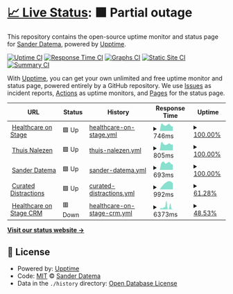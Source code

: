 # [📈 Live Status](https://sanderdatema.github.io/upptime): <!--live status--> **🟧 Partial outage**

This repository contains the open-source uptime monitor and status page for [Sander Datema](https://healthcareonstage.com), powered by [Upptime](https://github.com/upptime/upptime).

[![Uptime CI](https://github.com/koj-co/upptime/workflows/Uptime%20CI/badge.svg)](https://github.com/koj-co/upptime/actions?query=workflow%3A%22Uptime+CI%22)
[![Response Time CI](https://github.com/koj-co/upptime/workflows/Response%20Time%20CI/badge.svg)](https://github.com/koj-co/upptime/actions?query=workflow%3A%22Response+Time+CI%22)
[![Graphs CI](https://github.com/koj-co/upptime/workflows/Graphs%20CI/badge.svg)](https://github.com/koj-co/upptime/actions?query=workflow%3A%22Graphs+CI%22)
[![Static Site CI](https://github.com/koj-co/upptime/workflows/Static%20Site%20CI/badge.svg)](https://github.com/koj-co/upptime/actions?query=workflow%3A%22Static+Site+CI%22)
[![Summary CI](https://github.com/koj-co/upptime/workflows/Summary%20CI/badge.svg)](https://github.com/koj-co/upptime/actions?query=workflow%3A%22Summary+CI%22)

With [Upptime](https://upptime.js.org), you can get your own unlimited and free uptime monitor and status page, powered entirely by a GitHub repository. We use [Issues](https://github.com/sanderdatema/upptime/issues) as incident reports, [Actions](https://github.com/sanderdatema/upptime/actions) as uptime monitors, and [Pages](https://sanderdatema.github.io/upptime) for the status page.

<!--start: status pages-->
<!-- This summary is generated by Upptime (https://github.com/upptime/upptime) -->
<!-- Do not edit this manually, your changes will be overwritten -->
<!-- prettier-ignore -->
| URL | Status | History | Response Time | Uptime |
| --- | ------ | ------- | ------------- | ------ |
| <img alt="" src="https://favicons.githubusercontent.com/healthcareonstage.com" height="13"> [Healthcare on Stage](https://healthcareonstage.com) | 🟩 Up | [healthcare-on-stage.yml](https://github.com/sanderdatema/upptime/commits/HEAD/history/healthcare-on-stage.yml) | <details><summary><img alt="Response time graph" src="./graphs/healthcare-on-stage/response-time-week.png" height="20"> 746ms</summary><br><a href="https://sanderdatema.github.io/upptime/history/healthcare-on-stage"><img alt="Response time 877" src="https://img.shields.io/endpoint?url=https%3A%2F%2Fraw.githubusercontent.com%2Fsanderdatema%2Fupptime%2FHEAD%2Fapi%2Fhealthcare-on-stage%2Fresponse-time.json"></a><br><a href="https://sanderdatema.github.io/upptime/history/healthcare-on-stage"><img alt="24-hour response time 684" src="https://img.shields.io/endpoint?url=https%3A%2F%2Fraw.githubusercontent.com%2Fsanderdatema%2Fupptime%2FHEAD%2Fapi%2Fhealthcare-on-stage%2Fresponse-time-day.json"></a><br><a href="https://sanderdatema.github.io/upptime/history/healthcare-on-stage"><img alt="7-day response time 746" src="https://img.shields.io/endpoint?url=https%3A%2F%2Fraw.githubusercontent.com%2Fsanderdatema%2Fupptime%2FHEAD%2Fapi%2Fhealthcare-on-stage%2Fresponse-time-week.json"></a><br><a href="https://sanderdatema.github.io/upptime/history/healthcare-on-stage"><img alt="30-day response time 735" src="https://img.shields.io/endpoint?url=https%3A%2F%2Fraw.githubusercontent.com%2Fsanderdatema%2Fupptime%2FHEAD%2Fapi%2Fhealthcare-on-stage%2Fresponse-time-month.json"></a><br><a href="https://sanderdatema.github.io/upptime/history/healthcare-on-stage"><img alt="1-year response time 877" src="https://img.shields.io/endpoint?url=https%3A%2F%2Fraw.githubusercontent.com%2Fsanderdatema%2Fupptime%2FHEAD%2Fapi%2Fhealthcare-on-stage%2Fresponse-time-year.json"></a></details> | <details><summary><a href="https://sanderdatema.github.io/upptime/history/healthcare-on-stage">100.00%</a></summary><a href="https://sanderdatema.github.io/upptime/history/healthcare-on-stage"><img alt="All-time uptime 99.64%" src="https://img.shields.io/endpoint?url=https%3A%2F%2Fraw.githubusercontent.com%2Fsanderdatema%2Fupptime%2FHEAD%2Fapi%2Fhealthcare-on-stage%2Fuptime.json"></a><br><a href="https://sanderdatema.github.io/upptime/history/healthcare-on-stage"><img alt="24-hour uptime 100.00%" src="https://img.shields.io/endpoint?url=https%3A%2F%2Fraw.githubusercontent.com%2Fsanderdatema%2Fupptime%2FHEAD%2Fapi%2Fhealthcare-on-stage%2Fuptime-day.json"></a><br><a href="https://sanderdatema.github.io/upptime/history/healthcare-on-stage"><img alt="7-day uptime 100.00%" src="https://img.shields.io/endpoint?url=https%3A%2F%2Fraw.githubusercontent.com%2Fsanderdatema%2Fupptime%2FHEAD%2Fapi%2Fhealthcare-on-stage%2Fuptime-week.json"></a><br><a href="https://sanderdatema.github.io/upptime/history/healthcare-on-stage"><img alt="30-day uptime 99.18%" src="https://img.shields.io/endpoint?url=https%3A%2F%2Fraw.githubusercontent.com%2Fsanderdatema%2Fupptime%2FHEAD%2Fapi%2Fhealthcare-on-stage%2Fuptime-month.json"></a><br><a href="https://sanderdatema.github.io/upptime/history/healthcare-on-stage"><img alt="1-year uptime 99.64%" src="https://img.shields.io/endpoint?url=https%3A%2F%2Fraw.githubusercontent.com%2Fsanderdatema%2Fupptime%2FHEAD%2Fapi%2Fhealthcare-on-stage%2Fuptime-year.json"></a></details>
| <img alt="" src="https://favicons.githubusercontent.com/thuisnalezen.nl" height="13"> [Thuis Nalezen](https://thuisnalezen.nl) | 🟩 Up | [thuis-nalezen.yml](https://github.com/sanderdatema/upptime/commits/HEAD/history/thuis-nalezen.yml) | <details><summary><img alt="Response time graph" src="./graphs/thuis-nalezen/response-time-week.png" height="20"> 805ms</summary><br><a href="https://sanderdatema.github.io/upptime/history/thuis-nalezen"><img alt="Response time 1016" src="https://img.shields.io/endpoint?url=https%3A%2F%2Fraw.githubusercontent.com%2Fsanderdatema%2Fupptime%2FHEAD%2Fapi%2Fthuis-nalezen%2Fresponse-time.json"></a><br><a href="https://sanderdatema.github.io/upptime/history/thuis-nalezen"><img alt="24-hour response time 706" src="https://img.shields.io/endpoint?url=https%3A%2F%2Fraw.githubusercontent.com%2Fsanderdatema%2Fupptime%2FHEAD%2Fapi%2Fthuis-nalezen%2Fresponse-time-day.json"></a><br><a href="https://sanderdatema.github.io/upptime/history/thuis-nalezen"><img alt="7-day response time 805" src="https://img.shields.io/endpoint?url=https%3A%2F%2Fraw.githubusercontent.com%2Fsanderdatema%2Fupptime%2FHEAD%2Fapi%2Fthuis-nalezen%2Fresponse-time-week.json"></a><br><a href="https://sanderdatema.github.io/upptime/history/thuis-nalezen"><img alt="30-day response time 889" src="https://img.shields.io/endpoint?url=https%3A%2F%2Fraw.githubusercontent.com%2Fsanderdatema%2Fupptime%2FHEAD%2Fapi%2Fthuis-nalezen%2Fresponse-time-month.json"></a><br><a href="https://sanderdatema.github.io/upptime/history/thuis-nalezen"><img alt="1-year response time 1016" src="https://img.shields.io/endpoint?url=https%3A%2F%2Fraw.githubusercontent.com%2Fsanderdatema%2Fupptime%2FHEAD%2Fapi%2Fthuis-nalezen%2Fresponse-time-year.json"></a></details> | <details><summary><a href="https://sanderdatema.github.io/upptime/history/thuis-nalezen">100.00%</a></summary><a href="https://sanderdatema.github.io/upptime/history/thuis-nalezen"><img alt="All-time uptime 99.64%" src="https://img.shields.io/endpoint?url=https%3A%2F%2Fraw.githubusercontent.com%2Fsanderdatema%2Fupptime%2FHEAD%2Fapi%2Fthuis-nalezen%2Fuptime.json"></a><br><a href="https://sanderdatema.github.io/upptime/history/thuis-nalezen"><img alt="24-hour uptime 100.00%" src="https://img.shields.io/endpoint?url=https%3A%2F%2Fraw.githubusercontent.com%2Fsanderdatema%2Fupptime%2FHEAD%2Fapi%2Fthuis-nalezen%2Fuptime-day.json"></a><br><a href="https://sanderdatema.github.io/upptime/history/thuis-nalezen"><img alt="7-day uptime 100.00%" src="https://img.shields.io/endpoint?url=https%3A%2F%2Fraw.githubusercontent.com%2Fsanderdatema%2Fupptime%2FHEAD%2Fapi%2Fthuis-nalezen%2Fuptime-week.json"></a><br><a href="https://sanderdatema.github.io/upptime/history/thuis-nalezen"><img alt="30-day uptime 99.18%" src="https://img.shields.io/endpoint?url=https%3A%2F%2Fraw.githubusercontent.com%2Fsanderdatema%2Fupptime%2FHEAD%2Fapi%2Fthuis-nalezen%2Fuptime-month.json"></a><br><a href="https://sanderdatema.github.io/upptime/history/thuis-nalezen"><img alt="1-year uptime 99.64%" src="https://img.shields.io/endpoint?url=https%3A%2F%2Fraw.githubusercontent.com%2Fsanderdatema%2Fupptime%2FHEAD%2Fapi%2Fthuis-nalezen%2Fuptime-year.json"></a></details>
| <img alt="" src="https://favicons.githubusercontent.com/sanderdatema.nl" height="13"> [Sander Datema](https://sanderdatema.nl) | 🟩 Up | [sander-datema.yml](https://github.com/sanderdatema/upptime/commits/HEAD/history/sander-datema.yml) | <details><summary><img alt="Response time graph" src="./graphs/sander-datema/response-time-week.png" height="20"> 693ms</summary><br><a href="https://sanderdatema.github.io/upptime/history/sander-datema"><img alt="Response time 878" src="https://img.shields.io/endpoint?url=https%3A%2F%2Fraw.githubusercontent.com%2Fsanderdatema%2Fupptime%2FHEAD%2Fapi%2Fsander-datema%2Fresponse-time.json"></a><br><a href="https://sanderdatema.github.io/upptime/history/sander-datema"><img alt="24-hour response time 676" src="https://img.shields.io/endpoint?url=https%3A%2F%2Fraw.githubusercontent.com%2Fsanderdatema%2Fupptime%2FHEAD%2Fapi%2Fsander-datema%2Fresponse-time-day.json"></a><br><a href="https://sanderdatema.github.io/upptime/history/sander-datema"><img alt="7-day response time 693" src="https://img.shields.io/endpoint?url=https%3A%2F%2Fraw.githubusercontent.com%2Fsanderdatema%2Fupptime%2FHEAD%2Fapi%2Fsander-datema%2Fresponse-time-week.json"></a><br><a href="https://sanderdatema.github.io/upptime/history/sander-datema"><img alt="30-day response time 764" src="https://img.shields.io/endpoint?url=https%3A%2F%2Fraw.githubusercontent.com%2Fsanderdatema%2Fupptime%2FHEAD%2Fapi%2Fsander-datema%2Fresponse-time-month.json"></a><br><a href="https://sanderdatema.github.io/upptime/history/sander-datema"><img alt="1-year response time 878" src="https://img.shields.io/endpoint?url=https%3A%2F%2Fraw.githubusercontent.com%2Fsanderdatema%2Fupptime%2FHEAD%2Fapi%2Fsander-datema%2Fresponse-time-year.json"></a></details> | <details><summary><a href="https://sanderdatema.github.io/upptime/history/sander-datema">100.00%</a></summary><a href="https://sanderdatema.github.io/upptime/history/sander-datema"><img alt="All-time uptime 99.64%" src="https://img.shields.io/endpoint?url=https%3A%2F%2Fraw.githubusercontent.com%2Fsanderdatema%2Fupptime%2FHEAD%2Fapi%2Fsander-datema%2Fuptime.json"></a><br><a href="https://sanderdatema.github.io/upptime/history/sander-datema"><img alt="24-hour uptime 100.00%" src="https://img.shields.io/endpoint?url=https%3A%2F%2Fraw.githubusercontent.com%2Fsanderdatema%2Fupptime%2FHEAD%2Fapi%2Fsander-datema%2Fuptime-day.json"></a><br><a href="https://sanderdatema.github.io/upptime/history/sander-datema"><img alt="7-day uptime 100.00%" src="https://img.shields.io/endpoint?url=https%3A%2F%2Fraw.githubusercontent.com%2Fsanderdatema%2Fupptime%2FHEAD%2Fapi%2Fsander-datema%2Fuptime-week.json"></a><br><a href="https://sanderdatema.github.io/upptime/history/sander-datema"><img alt="30-day uptime 99.18%" src="https://img.shields.io/endpoint?url=https%3A%2F%2Fraw.githubusercontent.com%2Fsanderdatema%2Fupptime%2FHEAD%2Fapi%2Fsander-datema%2Fuptime-month.json"></a><br><a href="https://sanderdatema.github.io/upptime/history/sander-datema"><img alt="1-year uptime 99.64%" src="https://img.shields.io/endpoint?url=https%3A%2F%2Fraw.githubusercontent.com%2Fsanderdatema%2Fupptime%2FHEAD%2Fapi%2Fsander-datema%2Fuptime-year.json"></a></details>
| <img alt="" src="https://favicons.githubusercontent.com/curateddistractions.com" height="13"> [Curated Distractions](https://curateddistractions.com) | 🟩 Up | [curated-distractions.yml](https://github.com/sanderdatema/upptime/commits/HEAD/history/curated-distractions.yml) | <details><summary><img alt="Response time graph" src="./graphs/curated-distractions/response-time-week.png" height="20"> 992ms</summary><br><a href="https://sanderdatema.github.io/upptime/history/curated-distractions"><img alt="Response time 630" src="https://img.shields.io/endpoint?url=https%3A%2F%2Fraw.githubusercontent.com%2Fsanderdatema%2Fupptime%2FHEAD%2Fapi%2Fcurated-distractions%2Fresponse-time.json"></a><br><a href="https://sanderdatema.github.io/upptime/history/curated-distractions"><img alt="24-hour response time 1617" src="https://img.shields.io/endpoint?url=https%3A%2F%2Fraw.githubusercontent.com%2Fsanderdatema%2Fupptime%2FHEAD%2Fapi%2Fcurated-distractions%2Fresponse-time-day.json"></a><br><a href="https://sanderdatema.github.io/upptime/history/curated-distractions"><img alt="7-day response time 992" src="https://img.shields.io/endpoint?url=https%3A%2F%2Fraw.githubusercontent.com%2Fsanderdatema%2Fupptime%2FHEAD%2Fapi%2Fcurated-distractions%2Fresponse-time-week.json"></a><br><a href="https://sanderdatema.github.io/upptime/history/curated-distractions"><img alt="30-day response time 630" src="https://img.shields.io/endpoint?url=https%3A%2F%2Fraw.githubusercontent.com%2Fsanderdatema%2Fupptime%2FHEAD%2Fapi%2Fcurated-distractions%2Fresponse-time-month.json"></a><br><a href="https://sanderdatema.github.io/upptime/history/curated-distractions"><img alt="1-year response time 630" src="https://img.shields.io/endpoint?url=https%3A%2F%2Fraw.githubusercontent.com%2Fsanderdatema%2Fupptime%2FHEAD%2Fapi%2Fcurated-distractions%2Fresponse-time-year.json"></a></details> | <details><summary><a href="https://sanderdatema.github.io/upptime/history/curated-distractions">61.28%</a></summary><a href="https://sanderdatema.github.io/upptime/history/curated-distractions"><img alt="All-time uptime 78.57%" src="https://img.shields.io/endpoint?url=https%3A%2F%2Fraw.githubusercontent.com%2Fsanderdatema%2Fupptime%2FHEAD%2Fapi%2Fcurated-distractions%2Fuptime.json"></a><br><a href="https://sanderdatema.github.io/upptime/history/curated-distractions"><img alt="24-hour uptime 41.02%" src="https://img.shields.io/endpoint?url=https%3A%2F%2Fraw.githubusercontent.com%2Fsanderdatema%2Fupptime%2FHEAD%2Fapi%2Fcurated-distractions%2Fuptime-day.json"></a><br><a href="https://sanderdatema.github.io/upptime/history/curated-distractions"><img alt="7-day uptime 61.28%" src="https://img.shields.io/endpoint?url=https%3A%2F%2Fraw.githubusercontent.com%2Fsanderdatema%2Fupptime%2FHEAD%2Fapi%2Fcurated-distractions%2Fuptime-week.json"></a><br><a href="https://sanderdatema.github.io/upptime/history/curated-distractions"><img alt="30-day uptime 78.57%" src="https://img.shields.io/endpoint?url=https%3A%2F%2Fraw.githubusercontent.com%2Fsanderdatema%2Fupptime%2FHEAD%2Fapi%2Fcurated-distractions%2Fuptime-month.json"></a><br><a href="https://sanderdatema.github.io/upptime/history/curated-distractions"><img alt="1-year uptime 78.57%" src="https://img.shields.io/endpoint?url=https%3A%2F%2Fraw.githubusercontent.com%2Fsanderdatema%2Fupptime%2FHEAD%2Fapi%2Fcurated-distractions%2Fuptime-year.json"></a></details>
| <img alt="" src="https://favicons.githubusercontent.com/crm.healthcareonstage.com" height="13"> [Healthcare on Stage CRM](https://crm.healthcareonstage.com) | 🟥 Down | [healthcare-on-stage-crm.yml](https://github.com/sanderdatema/upptime/commits/HEAD/history/healthcare-on-stage-crm.yml) | <details><summary><img alt="Response time graph" src="./graphs/healthcare-on-stage-crm/response-time-week.png" height="20"> 6373ms</summary><br><a href="https://sanderdatema.github.io/upptime/history/healthcare-on-stage-crm"><img alt="Response time 3335" src="https://img.shields.io/endpoint?url=https%3A%2F%2Fraw.githubusercontent.com%2Fsanderdatema%2Fupptime%2FHEAD%2Fapi%2Fhealthcare-on-stage-crm%2Fresponse-time.json"></a><br><a href="https://sanderdatema.github.io/upptime/history/healthcare-on-stage-crm"><img alt="24-hour response time 0" src="https://img.shields.io/endpoint?url=https%3A%2F%2Fraw.githubusercontent.com%2Fsanderdatema%2Fupptime%2FHEAD%2Fapi%2Fhealthcare-on-stage-crm%2Fresponse-time-day.json"></a><br><a href="https://sanderdatema.github.io/upptime/history/healthcare-on-stage-crm"><img alt="7-day response time 6373" src="https://img.shields.io/endpoint?url=https%3A%2F%2Fraw.githubusercontent.com%2Fsanderdatema%2Fupptime%2FHEAD%2Fapi%2Fhealthcare-on-stage-crm%2Fresponse-time-week.json"></a><br><a href="https://sanderdatema.github.io/upptime/history/healthcare-on-stage-crm"><img alt="30-day response time 4431" src="https://img.shields.io/endpoint?url=https%3A%2F%2Fraw.githubusercontent.com%2Fsanderdatema%2Fupptime%2FHEAD%2Fapi%2Fhealthcare-on-stage-crm%2Fresponse-time-month.json"></a><br><a href="https://sanderdatema.github.io/upptime/history/healthcare-on-stage-crm"><img alt="1-year response time 3335" src="https://img.shields.io/endpoint?url=https%3A%2F%2Fraw.githubusercontent.com%2Fsanderdatema%2Fupptime%2FHEAD%2Fapi%2Fhealthcare-on-stage-crm%2Fresponse-time-year.json"></a></details> | <details><summary><a href="https://sanderdatema.github.io/upptime/history/healthcare-on-stage-crm">48.53%</a></summary><a href="https://sanderdatema.github.io/upptime/history/healthcare-on-stage-crm"><img alt="All-time uptime 70.99%" src="https://img.shields.io/endpoint?url=https%3A%2F%2Fraw.githubusercontent.com%2Fsanderdatema%2Fupptime%2FHEAD%2Fapi%2Fhealthcare-on-stage-crm%2Fuptime.json"></a><br><a href="https://sanderdatema.github.io/upptime/history/healthcare-on-stage-crm"><img alt="24-hour uptime 0.00%" src="https://img.shields.io/endpoint?url=https%3A%2F%2Fraw.githubusercontent.com%2Fsanderdatema%2Fupptime%2FHEAD%2Fapi%2Fhealthcare-on-stage-crm%2Fuptime-day.json"></a><br><a href="https://sanderdatema.github.io/upptime/history/healthcare-on-stage-crm"><img alt="7-day uptime 48.53%" src="https://img.shields.io/endpoint?url=https%3A%2F%2Fraw.githubusercontent.com%2Fsanderdatema%2Fupptime%2FHEAD%2Fapi%2Fhealthcare-on-stage-crm%2Fuptime-week.json"></a><br><a href="https://sanderdatema.github.io/upptime/history/healthcare-on-stage-crm"><img alt="30-day uptime 52.79%" src="https://img.shields.io/endpoint?url=https%3A%2F%2Fraw.githubusercontent.com%2Fsanderdatema%2Fupptime%2FHEAD%2Fapi%2Fhealthcare-on-stage-crm%2Fuptime-month.json"></a><br><a href="https://sanderdatema.github.io/upptime/history/healthcare-on-stage-crm"><img alt="1-year uptime 70.99%" src="https://img.shields.io/endpoint?url=https%3A%2F%2Fraw.githubusercontent.com%2Fsanderdatema%2Fupptime%2FHEAD%2Fapi%2Fhealthcare-on-stage-crm%2Fuptime-year.json"></a></details>

<!--end: status pages-->

[**Visit our status website →**](https://sanderdatema.github.io/upptime)

## 📄 License

- Powered by: [Upptime](https://github.com/upptime/upptime)
- Code: [MIT](./LICENSE) © [Sander Datema](https://healthcareonstage.com)
- Data in the `./history` directory: [Open Database License](https://opendatacommons.org/licenses/odbl/1-0/)
